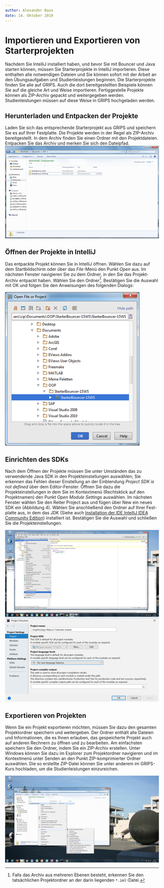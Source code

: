 ```yaml
---
author:	Alexander Bazo
date: 14. Oktober 2019
---
```


# Importieren und Exportieren von Starterprojekten  

Nachdem Sie IntelliJ installiert haben, und bevor Sie mit Bouncer und Java starten können, müssen Sie Starterprojekte in IntelliJ importieren. Diese enthalten alle notwendigen Dateien und Sie können sofort mit der Arbeit an den Übungsaufgaben und Studienleistungen beginnen. Die Starterprojekte finden Sie alle auf GRIPS. Auch die dort bereitgestellten Beispiele können Sie auf die gleiche Art und Weise importieren. Fertiggestelle Projekte können als ZIP-Archiv gepackt und weitergegeben werden. Studienleistungen müssen auf diese Weise in GRIPS hochgeladen werden.

## Herunterladen und Entpacken der Projekte

Laden Sie sich das entsprechende Starterprojekt aus GRIPS und speichern Sie es auf Ihrer Festplatte. Die Projekte werden in der Regel als ZIP-Archiv bereitgestellt. In dem Archiv finden Sie einen Ordner mit den Projektdateien. Entpacken Sie das Archiv und merken Sie sich den Dateipfad.
![Entpacktes Projekt-Archiv](img/starter-entpackt.png)

## Öffnen der Projekte in IntelliJ

Das entpackte Projekt können Sie in IntelliJ öffnen. Wählen Sie dazu auf dem Startbildschirm oder über das *File*-Menü den Punkt *Open* aus. Im nächsten Fenster navigieren Sie zu dem Ordner, in den Sie das Projekt-Archiv entpackt haben. Wählen Sie den Ordner[^1]. Bestätigen Sie die Auswahl mit OK und folgen Sie den Anweisungen des folgenden Dialogs: 

![IntelliJ: Auswahl des Projektordners](img/projektordner-auswahl-intellij.png)

## Einrichten des SDKs

Nach dem Öffnen der Projekte müssen Sie unter Umständen das zu verwendende Java SDK in den Projekteinstellungen auswählen; Sie erkennen das Fehlen dieser Einstellung an der Einblendung *Project SDK is not defined* über dem Editor-Fenster. Öffnen Sie dazu die Projekteinstellungen in dem Sie im Kontextmenü (Rechtsklick auf den Projektnamen) den Punkt *Open Module Settings* auswählen. Im nächsten Fenster wählen Sie den Reiter Project aus und fügen über New ein neues SDK ein (Abbildung 4). Wählen Sie anschließend den Ordner auf Ihrer Fest- platte aus, in dem das JDK (Siehe auch [Installation der IDE IntelliJ IDEA Community Edition](../Entwicklungsumgebung)) installiert ist. Bestätigen Sie die Auswahl und schließen Sie die Projekteinstellungen.

![IntelliJ: Fehlendes Projekt SDK](img/fehlendes-SDK.png)
![IntelliJ: Projekteinstellungen](img/projekteinstellungen.png)

## Exportieren von Projekten

Wenn Sie ein Projekt exportieren möchten, müssen Sie dazu den gesamten Projektordner speichern und weitergeben. Der Ordner enthält alle Dateien und Informationen, die es Ihnen erlauben, das gespeicherte Projekt auch auf anderen Rechnern zu öffnen und zu bearbeiten. Am einfachsten speichern Sie den Ordner, indem Sie ein ZIP-Archiv erstellen. Unter Windows können Sie dazu im Explorer zum Projektordner navigieren und im Kontextmenü unter Senden an den Punkt ZIP-komprimierter Ordner auswählen. Die so erstellte ZIP-Datei können Sie unter anderem im GRIPS-Kurs hochladen, um die Studienleistungen einzureichen.

![Archivieren des Projektordners als ZIP-Archiv](img/archivieren-zip.png)

[^1]: Falls das Archiv aus mehreren Ebenen besteht, erkennen Sie den tatsächlichen Projektordner an der darin liegenden `*.iml`-Datei.